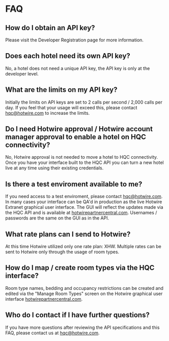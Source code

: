 # FAQ

## How do I obtain an API key?
Please visit the Developer Registration page for more information.

## Does each hotel need its own API key?
No, a hotel does not need a unique API key, the API key is only at the developer level.

## What are the limits on my API key?
Initially the limits on API keys are set to 2 calls per second / 2,000 calls per day. If you feel that your usage will exceed 
this, please contact hqc@hotwire.com to increase the limits.

## Do I need Hotwire approval / Hotwire account manager approval to enable a hotel on HQC connectivity?
No, Hotwire approval is not needed to move a hotel to HQC connectivity. Once you have your interface built to the HQC API 
you can turn a new hotel live at any time using their existing credentials.

## Is there a test enviroment available to me?
If you need access to a test enviroment, please contact hqc@hotwire.com. In many cases your interface can be QA'd in 
production as the live Hotwire Extranet graphical user interface. The GUI will reflect the updates made via the HQC API 
and is available at [hotwirepartnercentral.com](https://www.hotwirepartnercentral.com). Usernames / passwords are the 
same on the GUI as in the API.

## What rate plans can I send to Hotwire?
At this time Hotwire utilized only one rate plan: XHW. Multiple rates can be sent to Hotwire only through the usage 
of room types.

## How do I map / create room types via the HQC interface?
Room type names, bedding and occupancy restrictions can be created and edited via the "Manage Room Types" screen on 
the Hotwire graphical user interface [hotwirepartnercentral.com](https://www.hotwirepartnercentral.com).

## Who do I contact if I have further questions?
If you have more questions after reviewing the API specifications and this FAQ, please contact us 
at hqc@hotwire.com.

